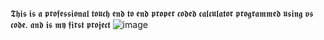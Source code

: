 𝕿𝖍𝖎𝖘 𝖎𝖘 𝖆 𝖕𝖗𝖔𝖋𝖊𝖘𝖘𝖎𝖔𝖓𝖆𝖑 𝖙𝖔𝖚𝖈𝖍 𝖊𝖓𝖉 𝖙𝖔 𝖊𝖓𝖉 𝖕𝖗𝖔𝖕𝖊𝖗 𝖈𝖔𝖉𝖊𝖉 𝖈𝖆𝖑𝖈𝖚𝖑𝖆𝖙𝖔𝖗 𝖕𝖗𝖔𝖌𝖗𝖆𝖒𝖒𝖊𝖉 𝖚𝖘𝖎𝖓𝖌 𝖛𝖘 𝖈𝖔𝖉𝖊. 𝖆𝖓𝖉 𝖎𝖘 𝖒𝖞 𝖋𝖎𝖗𝖘𝖙 𝖕𝖗𝖔𝖏𝖊𝖈𝖙
![image](https://github.com/user-attachments/assets/56a97184-5d72-4132-95f6-0222eecf7e93)
